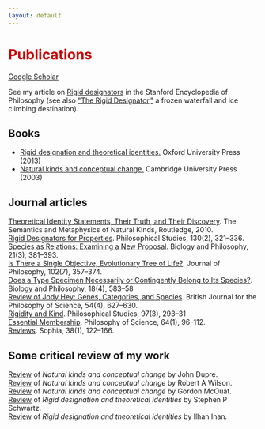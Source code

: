 ```yaml
---
layout: default
---
```


<h1 style="color: #cc0000;">Publications</h1>
<a href="https://scholar.google.com/citations?user=MJBagbcAAAAJ&hl=en">Google Scholar</a>

See my article on <a href="https://plato.stanford.edu/entries/rigid-designators/">Rigid designators</a> in the Stanford Encyclopedia of Philosophy
(see also <a href="https://www.youtube.com/watch?v=T5SoakDeVeQ">"The Rigid Designator,"</a> a frozen waterfall and ice climbing destination).

## Books
- <a href="https://academic.oup.com/book/12203">Rigid designation and theoretical identities.</a> Oxford University Press (2013)
- <a href="https://www.cambridge.org/core/books/natural-kinds-and-conceptual-change/3D4C4384542F3BD43483298699628E6C">Natural kinds and conceptual change.</a> Cambridge University Press (2003)

## Journal articles

<a href="https://digitalcommons.hope.edu/faculty_publications/163/">Theoretical Identity Statements, Their Truth, and Their Discovery</a>. The Semantics and Metaphysics of Natural Kinds, Routledge, 2010.  
<a href="https://philpapers.org/rec/LAPRDF">Rigid Designators for Properties</a>. Philosophical Studies, 130(2), 321–336.  
<a href="https://philpapers.org/rec/LAPSAR">Species as Relations: Examining a New Proposal</a>. Biology and Philosophy, 21(3), 381–393.  
<a href="https://philpapers.org/rec/LAPITR">Is There a Single Objective, Evolutionary Tree of Life?</a>. Journal of Philosophy, 102(7), 357–374.  
<a href="https://philpapers.org/rec/LAPDST">Does a Type Specimen Necessarily or Contingently Belong to Its Species?</a>. Biology and Philosophy, 18(4), 583–58  
<a href="https://philpapers.org/rec/LAPROJ">Review of Jody Hey: Genes, Categories, and Species</a>. British Journal for the Philosophy of Science, 54(4), 627–630.  
<a href="https://philpapers.org/rec/LAPRAK">Rigidity and Kind</a>. Philosophical Studies, 97(3), 293–31  
<a href="https://philpapers.org/rec/LAPEM">Essential Membership</a>. Philosophy of Science, 64(1), 96–112.  
<a href="https://philpapers.org/rec/LAPREV">Reviews</a>. Sophia, 38(1), 122–166.  

## Some critical review of my work

<a href="https://ndpr.nd.edu/reviews/natural-kinds-and-conceptual-change/">Review</a> of <i>Natural kinds and conceptual change</i> by John Dupre.  
<a href="https://sites.ualberta.ca/~philosop/faculty/wilson/laporterev.pdf">Review</a> of <i>Natural kinds and conceptual change</i> by Robert A Wilson.  
<a href="https://www.journals.uchicago.edu/doi/abs/10.1086/510006?journalCode=isis">Review</a> of <i>Natural kinds and conceptual change</i> by Gordon McOuat.  
<a href="https://ndpr.nd.edu/reviews/rigid-designation-and-theoretical-identities/">Review</a> of <i>Rigid designation and theoretical identities</i> by Stephen P Schwartz.  
<a href="https://philarchive.org/archive/INARDA">Review</a> of <i>Rigid designation and theoretical identities</i> by Ilhan Inan.
